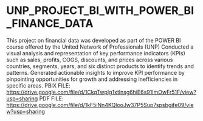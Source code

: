 # UNP_PROJECT_BI_WITH_POWER_BI_FINANCE_DATA
This project on financial data was developed as part of the POWER BI course offered by the United Network of Professionals (UNP)
Conducted a visual analysis and representation of key performance indicators (KPIs) such as sales, profits, COGS, discounts, and prices across various countries, segments, years, and six distinct products to identify trends and patterns.
Generated actionable insights to improve KPI performance by pinpointing opportunities for growth and addressing inefficiencies in specific areas.
PBIX FILE: https://drive.google.com/file/d/1CkqTwpIg1xtlnsg6hiE6s91ImOwFr51F/view?usp=sharing
PDF FILE: https://drive.google.com/file/d/1kF5iNn4KQlooJw37P5Sup7spsbgjfe09/view?usp=sharing
